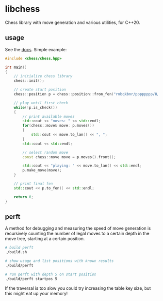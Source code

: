 # libchess

Chess library with move generation and various utilities, for C++20.

## usage

See the [docs](docs/chess.md). Simple example:

```cpp
#include <chess/chess.hpp>

int main()
{
	// initialize chess library
	chess::init();

	// create start position
	chess::position p = chess::position::from_fen("rnbqkbnr/pppppppp/8/8/8/8/PPPPPPPP/RNBQKBNR w KQkq - 0 1"); // fen also declared as position::fen_start

	// play until first check
	while(!p.is_check())
	{
		// print available moves
		std::cout << "moves: " << std::endl;
		for(chess::move& move: p.moves())
		{
			std::cout << move.to_lan() << ", ";
		}
		std::cout << std::endl;

		// select random move
		const chess::move move = p.moves().front();

		std::cout << "playing: " << move.to_lan() << std::endl;
		p.make_move(move);
	}

	// print final fen
	std::cout << p.to_fen() << std::endl;

	return 0;
}
```

## perft

A method for debugging and measuring the speed of move generation is recursively counting the number of legal moves to a certain depth in the move tree, starting at a certain position.

```bash
# build perft
./build.sh

# show usage and list positions with known results
./build/perft

# run perft with depth 5 on start position
./build/perft startpos 5
```

If the traversal is too slow you could try increasing the table key size, but this might eat up your memory!